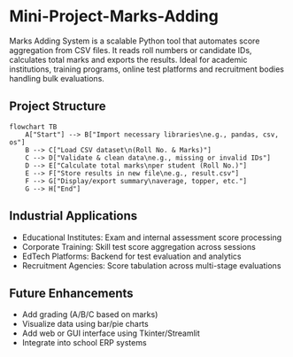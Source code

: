 # Mini-Project-Marks-Adding
Marks Adding System is a scalable Python tool that automates score aggregation from CSV files. It reads roll numbers or candidate IDs, calculates total marks and exports the results. Ideal for academic institutions, training programs, online test platforms and recruitment bodies handling bulk evaluations.

## Project Structure
```mermaid
flowchart TB
    A["Start"] --> B["Import necessary libraries\ne.g., pandas, csv, os"]
    B --> C["Load CSV dataset\n(Roll No. & Marks)"]
    C --> D["Validate & clean data\ne.g., missing or invalid IDs"]
    D --> E["Calculate total marks\nper student (Roll No.)"]
    E --> F["Store results in new file\ne.g., result.csv"]
    F --> G["Display/export summary\naverage, topper, etc."]
    G --> H["End"]
```

## Industrial Applications
- Educational Institutes: Exam and internal assessment score processing
- Corporate Training: Skill test score aggregation across sessions
- EdTech Platforms: Backend for test evaluation and analytics
- Recruitment Agencies: Score tabulation across multi-stage evaluations

## Future Enhancements
- Add grading (A/B/C based on marks)
- Visualize data using bar/pie charts
- Add web or GUI interface using Tkinter/Streamlit
- Integrate into school ERP systems









